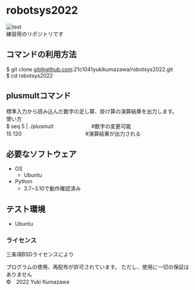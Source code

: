 # robotsys2022
![test](https://github.com/21c1041yukikumazawa/robotsys2022/actions/workflows/test.yml/badge.svg)  
練習用のリポジトリです
## コマンドの利用方法
$ git clone git@github.com:21c1041yukikumazawa/robotsys2022.git  
$ cd robotsys2022
## plusmultコマンド
標準入力から読み込んだ数字の足し算、掛け算の演算結果を出力します。  
使い方  
$ seq 5 | ./plusmult　     　　　　　　#数字の変更可能  
15 120　                   　　　　　　　　　　　#演算結果が出力される　
## 必要なソフトウェア
* OS  
  * Ubuntu
* Python
  * 3.7~3.10で動作確認済み
## テスト環境
* Ubuntu
### ライセンス
三条項BSDライセンスにより

プログラムの使用、再配布が許可されています。
ただし、使用に一切の保証はありません  
©　2022 Yuki Kumazawa
